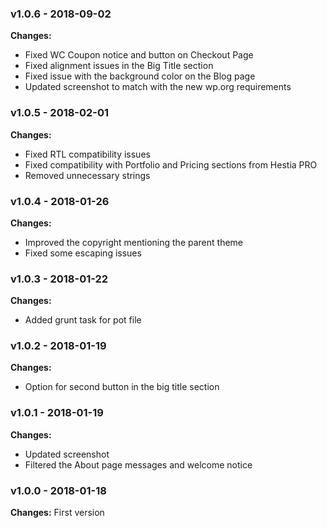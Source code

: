 
 ### v1.0.6 - 2018-09-02 
 **Changes:** 
 * Fixed WC Coupon notice and button on Checkout Page
* Fixed alignment issues in the Big Title section
* Fixed issue with the background color on the Blog page
* Updated screenshot to match with the new wp.org requirements
 
 ### v1.0.5 - 2018-02-01 
 **Changes:** 
 * Fixed RTL compatibility issues
* Fixed compatibility with Portfolio and Pricing sections from Hestia PRO
* Removed unnecessary strings
 
 ### v1.0.4 - 2018-01-26 
 **Changes:** 
 * Improved the copyright mentioning the parent theme
* Fixed some escaping issues
 
 ### v1.0.3 - 2018-01-22 
 **Changes:** 
 * Added grunt task for pot file
 
 ### v1.0.2 - 2018-01-19 
 **Changes:** 
 * Option for second button in the big title section
 
 ### v1.0.1 - 2018-01-19 
 **Changes:** 
 * Updated screenshot
* Filtered the About page messages and welcome notice
 
 ### v1.0.0 - 2018-01-18 
 **Changes:** 
 First version
  
